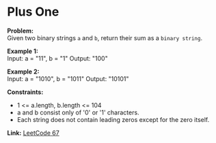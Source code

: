 # Plus One

**Problem:**  
Given two binary strings `a` and `b`, return their sum as a `binary string`.

**Example 1:**  
Input: a = "11", b = "1"
Output: "100"

**Example 2:**  
Input: a = "1010", b = "1011"
Output: "10101"

**Constraints:**  
- 1 <= a.length, b.length <= 104
- a and b consist only of '0' or '1' characters.
- Each string does not contain leading zeros except for the zero itself.

**Link:** [LeetCode 67](https://leetcode.com/problems/add-binary/)
